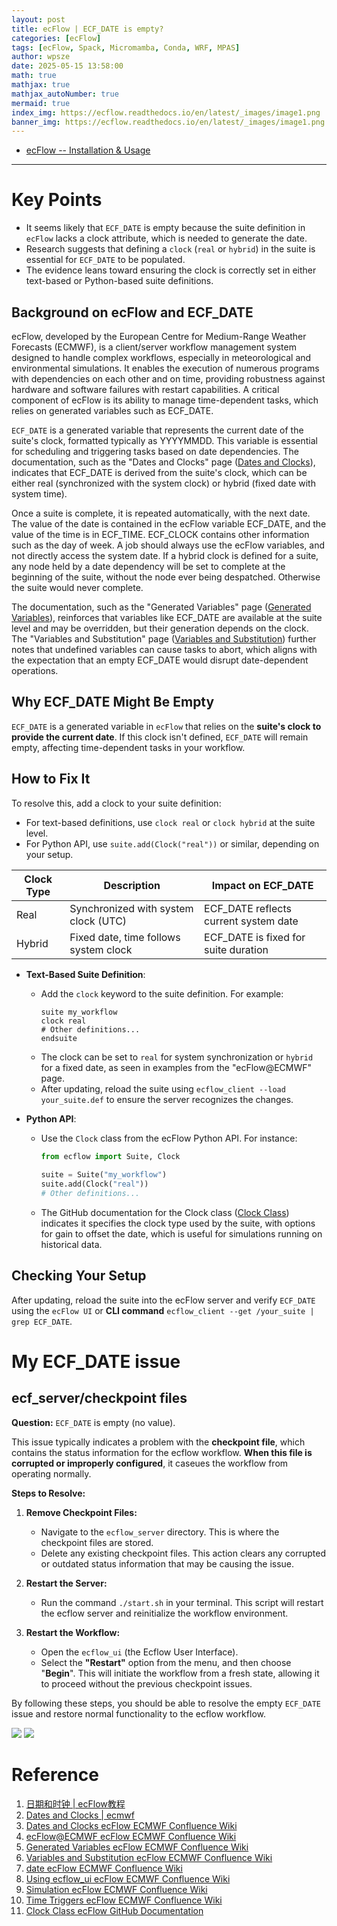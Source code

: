 ```yaml
---
layout: post
title: ecFlow | ECF_DATE is empty?
categories: [ecFlow]
tags: [ecFlow, Spack, Micromamba, Conda, WRF, MPAS]
author: wpsze
date: 2025-05-15 13:58:00
math: true
mathjax: true
mathjax_autoNumber: true
mermaid: true
index_img: https://ecflow.readthedocs.io/en/latest/_images/image1.png
banner_img: https://ecflow.readthedocs.io/en/latest/_images/image1.png
---
```


- [ecFlow -- Installation & Usage](https://waipangsze.github.io/2024/06/07/ecflow/)

---

# Key Points

- It seems likely that `ECF_DATE` is empty because the suite definition in `ecFlow` lacks a clock attribute, which is needed to generate the date.
- Research suggests that defining a `clock` (`real` or `hybrid`) in the suite is essential for `ECF_DATE` to be populated.
- The evidence leans toward ensuring the clock is correctly set in either text-based or Python-based suite definitions.

## Background on ecFlow and ECF_DATE

ecFlow, developed by the European Centre for Medium-Range Weather Forecasts (ECMWF), is a client/server workflow management system designed to handle complex workflows, especially in meteorological and environmental simulations. It enables the execution of numerous programs with dependencies on each other and on time, providing robustness against hardware and software failures with restart capabilities. A critical component of ecFlow is its ability to manage time-dependent tasks, which relies on generated variables such as ECF_DATE.
 
`ECF_DATE` is a generated variable that represents the current date of the suite's clock, formatted typically as YYYYMMDD. This variable is essential for scheduling and triggering tasks based on date dependencies. The documentation, such as the "Dates and Clocks" page ([Dates and Clocks](https://confluence.ecmwf.int/display/ECFLOW/Dates%2Band%2BClocks)), indicates that ECF_DATE is derived from the suite's clock, which can be either real (synchronized with the system clock) or hybrid (fixed date with system time).

Once a suite is complete, it is repeated automatically, with the next date. The value of the date is contained in the ecFlow variable ECF_DATE, and the value of the time is in ECF_TIME. ECF_CLOCK contains other information such as the day of week. A job should always use the ecFlow variables, and not directly access the system date.
If a hybrid clock is defined for a suite, any node held by a date dependency will be set to complete at the beginning of the suite, without the node ever being despatched. Otherwise the suite would never complete.

The documentation, such as the "Generated Variables" page ([Generated Variables](https://confluence.ecmwf.int/display/ECFLOW/Generated%2BVariables)), reinforces that variables like ECF_DATE are available at the suite level and may be overridden, but their generation depends on the clock. The "Variables and Substitution" page ([Variables and Substitution](https://confluence.ecmwf.int/display/ECFLOW/Variables%2Band%2BSubstitution)) further notes that undefined variables can cause tasks to abort, which aligns with the expectation that an empty ECF_DATE would disrupt date-dependent operations.

## Why ECF_DATE Might Be Empty

`ECF_DATE` is a generated variable in `ecFlow` that relies on the **suite's clock to provide the current date**. If this clock isn't defined, `ECF_DATE` will remain empty, affecting time-dependent tasks in your workflow.
 
## How to Fix It

To resolve this, add a clock to your suite definition:

- For text-based definitions, use `clock real` or `clock hybrid` at the suite level.
- For Python API, use `suite.add(Clock("real"))` or similar, depending on your setup.

| **Clock Type** | **Description**                          | **Impact on ECF_DATE**                     |
|----------------|------------------------------------------|--------------------------------------------|
| Real           | Synchronized with system clock (UTC)     | ECF_DATE reflects current system date      |
| Hybrid         | Fixed date, time follows system clock    | ECF_DATE is fixed for suite duration       |

- **Text-Based Suite Definition**:
  - Add the `clock` keyword to the suite definition. For example:
    ```
    suite my_workflow
    clock real
    # Other definitions...
    endsuite
    ```
  - The clock can be set to `real` for system synchronization or `hybrid` for a fixed date, as seen in examples from the "ecFlow@ECMWF" page.
  - After updating, reload the suite using `ecflow_client --load your_suite.def` to ensure the server recognizes the changes.
 
- **Python API**:
  - Use the `Clock` class from the ecFlow Python API. For instance:
    ```python
    from ecflow import Suite, Clock
 
    suite = Suite("my_workflow")
    suite.add(Clock("real"))
    # Other definitions...
    ```
  - The GitHub documentation for the Clock class ([Clock Class](https://github.com/ecmwf/ecflow/blob/develop/docs/python_api/Clock.rst)) indicates it specifies the clock type used by the suite, with options for gain to offset the date, which is useful for simulations running on historical data.

## Checking Your Setup

After updating, reload the suite into the ecFlow server and verify `ECF_DATE` using the `ecFlow UI` or **CLI command** `ecflow_client --get /your_suite | grep ECF_DATE`.

# My ECF_DATE issue

## ecf_server/checkpoint files

**Question:** `ECF_DATE` is empty (no value).

This issue typically indicates a problem with the **checkpoint file**, which contains the status information for the ecflow workflow. **When this file is corrupted or improperly configured**, it caseues the workflow from operating normally.

**Steps to Resolve:**

1. **Remove Checkpoint Files:**

   - Navigate to the `ecflow_server` directory. This is where the checkpoint files are stored.
   - Delete any existing checkpoint files. This action clears any corrupted or outdated status information that may be causing the issue.

2. **Restart the Server:**

   - Run the command `./start.sh` in your terminal. This script will restart the ecflow server and reinitialize the workflow environment.

3. **Restart the Workflow:**

   - Open the `ecflow_ui` (the Ecflow User Interface).
   - Select the **"Restart"** option from the menu, and then choose "**Begin**". This will initiate the workflow from a fresh state, allowing it to proceed without the previous checkpoint issues.

By following these steps, you should be able to resolve the empty `ECF_DATE` issue and restore normal functionality to the ecflow workflow. 

![](https://i.imgur.com/YLNenhb.png)
![](https://i.imgur.com/dZZ2gwP.png)

# Reference

1. [日期和时钟 | ecFlow教程](https://perillaroc.github.io/ecflow-tutorial-cn/chap04/data-and-clock/)
2. [Dates and Clocks | ecmwf](https://confluence.ecmwf.int/display/ECFLOW/Dates+and+Clocks)
3. [Dates and Clocks ecFlow ECMWF Confluence Wiki](https://confluence.ecmwf.int/display/ECFLOW/Dates%2Band%2BClocks)
4. [ecFlow@ECMWF ecFlow ECMWF Confluence Wiki](https://confluence.ecmwf.int/display/ECFLOW/ecFlow%40ECMWF)
5. [Generated Variables ecFlow ECMWF Confluence Wiki](https://confluence.ecmwf.int/display/ECFLOW/Generated%2BVariables)
6. [Variables and Substitution ecFlow ECMWF Confluence Wiki](https://confluence.ecmwf.int/display/ECFLOW/Variables%2Band%2BSubstitution)
7. [date ecFlow ECMWF Confluence Wiki](https://confluence.ecmwf.int/display/ECFLOW/date)
8. [Using ecflow_ui ecFlow ECMWF Confluence Wiki](https://confluence.ecmwf.int/display/ECFLOW/Using%2Becflow_ui)
9. [Simulation ecFlow ECMWF Confluence Wiki](https://confluence.ecmwf.int/display/ECFLOW/Simulation)
10. [Time Triggers ecFlow ECMWF Confluence Wiki](https://confluence.ecmwf.int/display/ECFLOW/Time%2BTriggers)
11. [Clock Class ecFlow GitHub Documentation](https://github.com/ecmwf/ecflow/blob/develop/docs/python_api/Clock.rst)